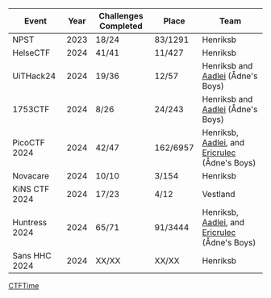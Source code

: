 | Event           | Year | Challenges Completed | Place   | Team                          |
|-----------------|------|----------------------|---------|-------------------------------|
| NPST            | 2023 | 18/24                | 83/1291 | Henriksb                              |
| HelseCTF        | 2024 | 41/41                | 11/427  | Henriksb                              |
| UiTHack24       | 2024 | 19/36                | 12/57   | Henriksb and [Aadlei](https://github.com/Aadlei) (Ådne's Boys) |
| 1753CTF         | 2024 | 8/26                 | 24/243  | Henriksb and [Aadlei](https://github.com/Aadlei) (Ådne's Boys) |
| PicoCTF 2024    | 2024 | 42/47                | 162/6957| Henriksb, [Aadlei](https://github.com/Aadlei), and [Ericrulec](https://github.com/Ericrulec) (Ådne's Boys) |
| Novacare        | 2024 | 10/10                | 3/154   | Henriksb |
| KiNS CTF 2024   | 2024 | 17/23                | 4/12    | Vestland |
| Huntress 2024   | 2024 | 65/71                | 91/3444 | Henriksb, [Aadlei](https://github.com/Aadlei), and [Ericrulec](https://github.com/Ericrulec) (Ådne's Boys) |
| Sans HHC 2024   | 2024 | XX/XX                | XX/XX   | Henriksb |


[CTFTime](https://ctftime.org/team/285939)
